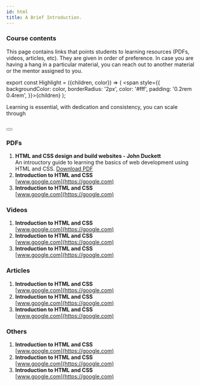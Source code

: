 ```yaml
---
id: html
title: A Brief Introduction.
---
```


### Course contents

This page contains links that points students to learning resources (PDFs, videos, articles, etc). They are given in order of preference. In case you are having a hang in a particular material, you can reach out to another material or the mentor assigned to you.

export const Highlight = ({children, color}) => ( <span style={{
      backgroundColor: color,
      borderRadius: '2px',
      color: '#fff',
      padding: '0.2rem 0.4rem',
    }}>{children}</span> );

<Highlight color="#25c2a0">Learning is essential, with dedication and consistency, you can scale through</Highlight>
<br /><br />

<button></button>

### PDFs

1. **HTML and CSS design and build websites - John Duckett** <br />
   An introuctory guide to learning the basics of web development using HTML and CSS. [Download PDF](https://drive.google.com/file/d/1g9lOgcfrv_TaWUl0-b1yqpcF6Vl8g31x/view?usp=sharing)
2. **Introduction to HTML and CSS** <br />
   [www.google.com](https://google.com)
3. **Introduction to HTML and CSS** <br />
   [www.google.com](https://google.com)

### Videos

1. **Introduction to HTML and CSS** <br />
   [www.google.com](https://google.com)
2. **Introduction to HTML and CSS** <br />
   [www.google.com](https://google.com)
3. **Introduction to HTML and CSS** <br />
   [www.google.com](https://google.com)

### Articles

1. **Introduction to HTML and CSS** <br />
   [www.google.com](https://google.com)
2. **Introduction to HTML and CSS** <br />
   [www.google.com](https://google.com)
3. **Introduction to HTML and CSS** <br />
   [www.google.com](https://google.com)

### Others

1. **Introduction to HTML and CSS** <br />
   [www.google.com](https://google.com)
2. **Introduction to HTML and CSS** <br />
   [www.google.com](https://google.com)
3. **Introduction to HTML and CSS** <br />
   [www.google.com](https://google.com)
